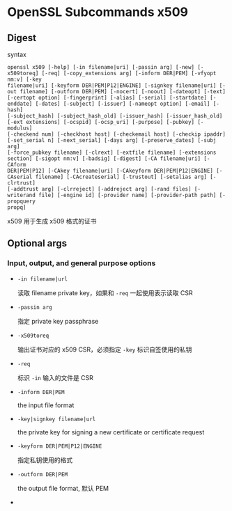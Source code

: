 # OpenSSL Subcommands x509

## Digest

syntax

```
openssl x509 [-help] [-in filename|uri] [-passin arg] [-new] [-x509toreq] [-req] [-copy_extensions arg] [-inform DER|PEM] [-vfyopt nm:v] [-key
filename|uri] [-keyform DER|PEM|P12|ENGINE] [-signkey filename|uri] [-out filename] [-outform DER|PEM] [-nocert] [-noout] [-dateopt] [-text]
[-certopt option] [-fingerprint] [-alias] [-serial] [-startdate] [-enddate] [-dates] [-subject] [-issuer] [-nameopt option] [-email] [-hash]
[-subject_hash] [-subject_hash_old] [-issuer_hash] [-issuer_hash_old] [-ext extensions] [-ocspid] [-ocsp_uri] [-purpose] [-pubkey] [-modulus]
[-checkend num] [-checkhost host] [-checkemail host] [-checkip ipaddr] [-set_serial n] [-next_serial] [-days arg] [-preserve_dates] [-subj arg]
[-force_pubkey filename] [-clrext] [-extfile filename] [-extensions section] [-sigopt nm:v] [-badsig] [-digest] [-CA filename|uri] [-CAform
DER|PEM|P12] [-CAkey filename|uri] [-CAkeyform DER|PEM|P12|ENGINE] [-CAserial filename] [-CAcreateserial] [-trustout] [-setalias arg] [-clrtrust]
[-addtrust arg] [-clrreject] [-addreject arg] [-rand files] [-writerand file] [-engine id] [-provider name] [-provider-path path] [-propquery
propq]
```

x509 用于生成 x509 格式的证书

## Optional args

### Input, output, and general purpose options

- `-in filename|url`

  读取 filename private key，如果和 `-req` 一起使用表示读取 CSR

- `-passin arg`

  指定 private key passphrase

- `-x509toreq`

  输出证书对应的 x509 CSR，必须指定 `-key` 标识自签使用的私钥

- `-req`

  标识 `-in` 输入的文件是 CSR

- `-inform DER|PEM`

  the input file format

- `-key|signkey filename|url`

  the private key for signing a new certificate or certificate request

- `-keyform DER|PEM|P12|ENGINE`

  指定私钥使用的格式

- `-outform DER|PEM`

  the output file format, 默认 PEM

- 